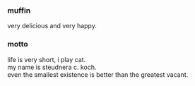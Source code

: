 ### muffin
very delicious and very happy.
<br />
### motto
life is very short, i play cat.
<br />
my name is steudnera c. koch.
<br />
even the smallest existence is better than the greatest vacant.
